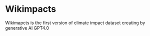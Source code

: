 # Wikimpacts
Wikimapcts is the first version of climate impact dataset creating by generative AI GPT4.0
